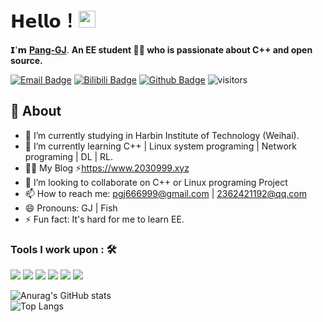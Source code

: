 # 𝗛𝗲𝗹𝗹𝗼！<img src="https://user-images.githubusercontent.com/5679180/79618120-0daffb80-80be-11ea-819e-d2b0fa904d07.gif" width="27px"> 

𝗜'𝗺 [**Pang-GJ**](https://github.com/Pang-GJ). **An EE student 👨‍💻 who is passionate about C++ and open source.**

[![Email Badge](https://img.shields.io/badge/-Email-c14438?style=flat-square&logo=Gmail&logoColor=white&link=2362421192@qq.com)](2362421192@qq.com)
[![Bilibili Badge](https://img.shields.io/badge/-BiliBili-D14970?style=flat-square&logo=Bilibili&logoColor=white&link=https://space.bilibili.com/101024153)](https://space.bilibili.com/101024153)
[![Github Badge](https://img.shields.io/badge/-Github-232323?style=flat-square&logo=Github&logoColor=white&link=https://github.com/Pang-GJ)](https://github.com/Pang-GJ)
![visitors](https://visitor-badge.laobi.icu/badge?page_id=Pang-GJ)  

## 🧐 About
- 🔭 I’m currently studying in Harbin Institute of Technology (Weihai).
- 🌱 I’m currently learning C++ | Linux system programing | Network programing | DL | RL.
- 👨‍💻  My Blog ⚡https://www.2030999.xyz
- 👯 I’m looking to collaborate on C++ or Linux programing Project
- 📫 How to reach me: pgj666999@gmail.com | 2362421192@qq.com
- 😄 Pronouns: GJ | Fish
- ⚡ Fun fact: It's hard for me to learn EE.

### Tools I work upon : 🛠

<img src="https://img.shields.io/badge/c++%20-%2300599C.svg?&style=for-the-badge&logo=c%2B%2B&logoColor=white"> <img src="https://img.shields.io/badge/python%20-%2314354C.svg?&style=for-the-badge&logo=python&logoColor=white"> <img src="https://img.shields.io/badge/git%20-%23F05033.svg?&style=for-the-badge&logo=git&logoColor=white"/> <img src="http://img.shields.io/badge/-VS%20Code-000000?style=for-the-badge&logo=Visual-studio-code&logoColor=blue"> <img src="https://img.shields.io/badge/LLVM-blue?style=for-the-badge&logo=LLVM&logoColor=white&color=black"> <img src="https://img.shields.io/badge/ArchLinux-blue?style=for-the-badge&logo=Arch-Linux&logoColor=white">

![Anurag's GitHub stats](https://github-readme-stats.vercel.app/api?username=Pang-GJ&show_icons=true&hide=contribs,prs&show_owner=true&title_color=03fc90&icon_color=03fc90&text_color=03fc90&bg_color=002b19)  
![Top Langs](https://github-readme-stats.vercel.app/api/top-langs/?username=Pang-GJ&title_color=03fc90&icon_color=03fc90&text_color=03fc90&bg_color=002b19&card_width=495)   
